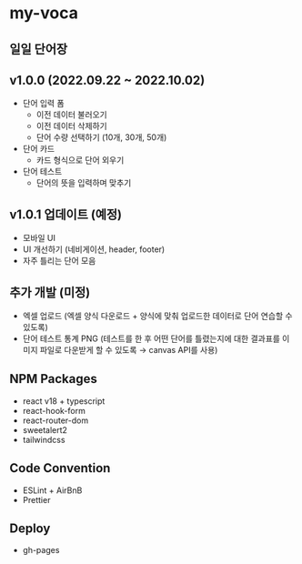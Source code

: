 # my-voca

## 일일 단어장

## v1.0.0 (2022.09.22 ~ 2022.10.02)

-   단어 입력 폼
    -   이전 데이터 불러오기
    -   이전 데이터 삭제하기
    -   단어 수량 선택하기 (10개, 30개, 50개)
-   단어 카드
    -   카드 형식으로 단어 외우기
-   단어 테스트
    -   단어의 뜻을 입력하며 맞추기

## v1.0.1 업데이트 (예정)

-   모바일 UI
-   UI 개선하기 (네비게이션, header, footer)
-   자주 틀리는 단어 모음

## 추가 개발 (미정)

-   엑셀 업로드 (엑셀 양식 다운로드 + 양식에 맞춰 업로드한 데이터로 단어 연습할 수 있도록)
-   단어 테스트 통계 PNG (테스트를 한 후 어떤 단어를 틀렸는지에 대한 결과표를 이미지 파일로 다운받게 할 수 있도록 → canvas API를 사용)

## NPM Packages

-   react v18 + typescript
-   react-hook-form
-   react-router-dom
-   sweetalert2
-   tailwindcss

## Code Convention

-   ESLint + AirBnB
-   Prettier

## Deploy

-   gh-pages
